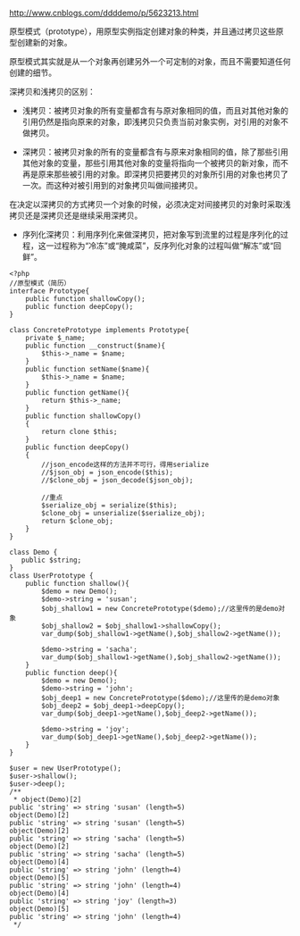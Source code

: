 http://www.cnblogs.com/ddddemo/p/5623213.html

原型模式（prototype），用原型实例指定创建对象的种类，并且通过拷贝这些原型创建新的对象。

原型模式其实就是从一个对象再创建另外一个可定制的对象，而且不需要知道任何创建的细节。


深拷贝和浅拷贝的区别：

- 浅拷贝：被拷贝对象的所有变量都含有与原对象相同的值，而且对其他对象的引用仍然是指向原来的对象，即浅拷贝只负责当前对象实例，对引用的对象不做拷贝。

- 深拷贝：被拷贝对象的所有的变量都含有与原来对象相同的值，除了那些引用其他对象的变量，那些引用其他对象的变量将指向一个被拷贝的新对象，而不再是原来那些被引用的对象。即深拷贝把要拷贝的对象所引用的对象也拷贝了一次。而这种对被引用到的对象拷贝叫做间接拷贝。

 在决定以深拷贝的方式拷贝一个对象的时候，必须决定对间接拷贝的对象时采取浅拷贝还是深拷贝还是继续采用深拷贝。

- 序列化深拷贝：利用序列化来做深拷贝，把对象写到流里的过程是序列化的过程，这一过程称为“冷冻”或“腌咸菜”，反序列化对象的过程叫做“解冻”或“回鲜”。

```
<?php
//原型模式（简历）
interface Prototype{
    public function shallowCopy();
    public function deepCopy();
}

class ConcretePrototype implements Prototype{
    private $_name;
    public function __construct($name){
        $this->_name = $name;
    }
    public function setName($name){
        $this->_name = $name;
    }
    public function getName(){
        return $this->_name;
    }
    public function shallowCopy()
    {
        return clone $this;
    }
    public function deepCopy()
    {
        //json_encode这样的方法并不可行，得用serialize
        //$json_obj = json_encode($this);
        //$clone_obj = json_decode($json_obj);
        
        //重点
        $serialize_obj = serialize($this);
        $clone_obj = unserialize($serialize_obj);
        return $clone_obj;
    }
}

class Demo {
   public $string;
}
class UserPrototype {
    public function shallow(){
        $demo = new Demo();
        $demo->string = 'susan';
        $obj_shallow1 = new ConcretePrototype($demo);//这里传的是demo对象
        $obj_shallow2 = $obj_shallow1->shallowCopy();
        var_dump($obj_shallow1->getName(),$obj_shallow2->getName());

        $demo->string = 'sacha';
        var_dump($obj_shallow1->getName(),$obj_shallow2->getName());
    }
    public function deep(){
        $demo = new Demo();
        $demo->string = 'john';
        $obj_deep1 = new ConcretePrototype($demo);//这里传的是demo对象
        $obj_deep2 = $obj_deep1->deepCopy();
        var_dump($obj_deep1->getName(),$obj_deep2->getName());

        $demo->string = 'joy';
        var_dump($obj_deep1->getName(),$obj_deep2->getName());
    }
}

$user = new UserPrototype();
$user->shallow();
$user->deep();
/**
 * object(Demo)[2]
public 'string' => string 'susan' (length=5)
object(Demo)[2]
public 'string' => string 'susan' (length=5)
object(Demo)[2]
public 'string' => string 'sacha' (length=5)
object(Demo)[2]
public 'string' => string 'sacha' (length=5)
object(Demo)[4]
public 'string' => string 'john' (length=4)
object(Demo)[5]
public 'string' => string 'john' (length=4)
object(Demo)[4]
public 'string' => string 'joy' (length=3)
object(Demo)[5]
public 'string' => string 'john' (length=4)
 */
```
